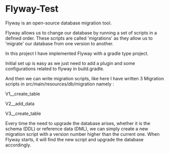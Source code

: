 # Flyway-Test

Flyway is an open-source database migration tool.

Flyway allows us to change our database by running a set of scripts in a defined order. These scripts are called 'migrations' as they allow us to 'migrate' our database from one version to another. 

In this project I have implemented Flyway with a gradle type project.

Initial set up is easy as we just need to add a plugin and some configurations related to flyway in build.gradle.

And then we can write migration scripts, like here I have written 3 Migration scripts in src/main/resources/db/migration namely : 

V1__create_table

V2__add_data

V3__create_table

Every time the need to upgrade the database arises, whether it is the schema (DDL) or reference data (DML), we can simply create a new migration script with a version number higher than the current one. When Flyway starts, it will find the new script and upgrade the database accordingly.


